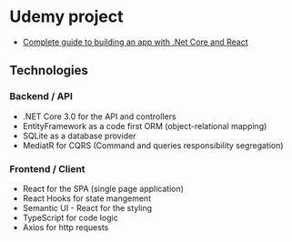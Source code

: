 # Udemy project

- [Complete guide to building an app with .Net Core and React](https://www.udemy.com/course/complete-guide-to-building-an-app-with-net-core-and-react/)

## Technologies

### Backend / API
- .NET Core 3.0 for the API and controllers
- EntityFramework as a code first ORM (object-relational mapping)
- SQLite as a database provider
- MediatR for CQRS (Command and queries responsibility segregation)

### Frontend / Client
- React for the SPA (single page application)
- React Hooks for state mangement
- Semantic UI - React for the styling
- TypeScript for code logic
- Axios for http requests
